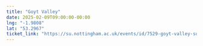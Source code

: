 ```yaml
---
title: "Goyt Valley"
date: 2025-02-09T09:00:00-00:00
lng: "-1.9808"
lat: "53.2967"
ticket_link: "https://su.nottingham.ac.uk/events/id/7529-goyt-valley-sunday-hike"
---
```

